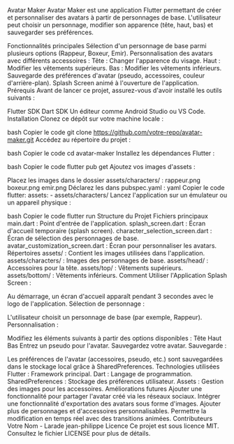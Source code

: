 Avatar Maker
Avatar Maker est une application Flutter permettant de créer et personnaliser des avatars à partir de personnages de base. L'utilisateur peut choisir un personnage, modifier son apparence (tête, haut, bas) et sauvegarder ses préférences.

Fonctionnalités principales
Sélection d'un personnage de base parmi plusieurs options (Rappeur, Boxeur, Emir).
Personnalisation des avatars avec différents accessoires :
Tête : Changer l'apparence du visage.
Haut : Modifier les vêtements supérieurs.
Bas : Modifier les vêtements inférieurs.
Sauvegarde des préférences d'avatar (pseudo, accessoires, couleur d'arrière-plan).
Splash Screen animé à l'ouverture de l'application.
Prérequis
Avant de lancer ce projet, assurez-vous d'avoir installé les outils suivants :

Flutter SDK
Dart SDK
Un éditeur comme Android Studio ou VS Code.
Installation
Clonez ce dépôt sur votre machine locale :

bash
Copier le code
git clone https://github.com/votre-repo/avatar-maker.git
Accédez au répertoire du projet :

bash
Copier le code
cd avatar-maker
Installez les dépendances Flutter :

bash
Copier le code
flutter pub get
Ajoutez vos images d'assets :

Placez les images dans le dossier assets/characters/ :
rappeur.png
boxeur.png
emir.png
Déclarez les dans pubspec.yaml :
yaml
Copier le code
flutter:
  assets:
    - assets/characters/
Lancez l'application sur un émulateur ou un appareil physique :

bash
Copier le code
flutter run
Structure du Projet
Fichiers principaux
main.dart : Point d'entrée de l'application.
splash_screen.dart : Écran d'accueil temporaire (splash screen).
character_selection_screen.dart : Écran de sélection des personnages de base.
avatar_customization_screen.dart : Écran pour personnaliser les avatars.
Répertoires
assets/ : Contient les images utilisées dans l'application.
assets/characters/ : Images des personnages de base.
assets/head/ : Accessoires pour la tête.
assets/top/ : Vêtements supérieurs.
assets/bottom/ : Vêtements inférieurs.
Comment Utiliser l'Application
Splash Screen :

Au démarrage, un écran d'accueil apparaît pendant 3 secondes avec le logo de l'application.
Sélection de personnage :

L'utilisateur choisit un personnage de base (par exemple, Rappeur).
Personnalisation :

Modifiez les éléments suivants à partir des options disponibles :
Tête
Haut
Bas
Entrez un pseudo pour l'avatar.
Sauvegardez votre avatar.
Sauvegarde :

Les préférences de l'avatar (accessoires, pseudo, etc.) sont sauvegardées dans le stockage local grâce à SharedPreferences.
Technologies utilisées
Flutter : Framework principal.
Dart : Langage de programmation.
SharedPreferences : Stockage des préférences utilisateur.
Assets : Gestion des images pour les accessoires.
Améliorations futures
Ajouter une fonctionnalité pour partager l'avatar créé via les réseaux sociaux.
Intégrer une fonctionnalité d'exportation des avatars sous forme d'images.
Ajouter plus de personnages et d'accessoires personnalisables.
Permettre la modification en temps réel avec des transitions animées.
Contributeurs
Votre Nom - Larade jean-philippe
Licence
Ce projet est sous licence MIT. Consultez le fichier LICENSE pour plus de détails.

